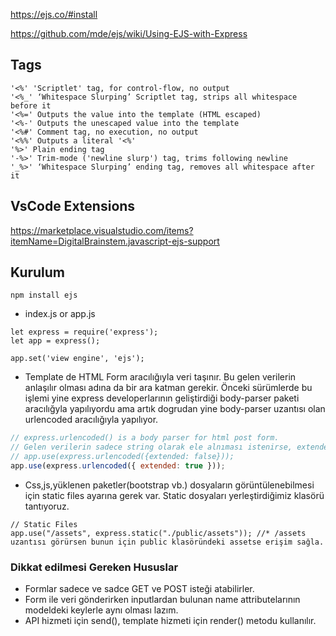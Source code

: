https://ejs.co/#install

https://github.com/mde/ejs/wiki/Using-EJS-with-Express

## Tags

```
'<%' 'Scriptlet' tag, for control-flow, no output
'<%_' ‘Whitespace Slurping’ Scriptlet tag, strips all whitespace before it
'<%=' Outputs the value into the template (HTML escaped)
'<%-' Outputs the unescaped value into the template
'<%#' Comment tag, no execution, no output
'<%%' Outputs a literal '<%'
'%>' Plain ending tag
'-%>' Trim-mode ('newline slurp') tag, trims following newline
'_%>' ‘Whitespace Slurping’ ending tag, removes all whitespace after it

```

## VsCode Extensions

https://marketplace.visualstudio.com/items?itemName=DigitalBrainstem.javascript-ejs-support

## Kurulum

```
npm install ejs
```

- index.js or app.js

```
let express = require('express');
let app = express();

app.set('view engine', 'ejs');

```

- Template de HTML Form aracılığıyla veri taşınır. Bu gelen verilerin anlaşılır olması adına da bir ara katman gerekir. Önceki sürümlerde bu işlemi yine express developerlarının geliştirdiği body-parser paketi aracılığyla yapılıyordu ama artık dogrudan yine body-parser uzantısı olan urlencoded aracılığıyla yapılıyor.

```js
// express.urlencoded() is a body parser for html post form.
// Gelen verilerin sadece string olarak ele alnıması istenirse, extended: false özelliği kullanılır, fakat eğer bir JSON nesnesi olarak ele alınması istenirse, extended: true parametresi ile kullanmak gerekir. API hizmeti de sunduğumuz için bizim için uygun olan seçenek {extended: true} olacaktır.
// app.use(express.urlencoded({extended: false}));
app.use(express.urlencoded({ extended: true }));
```

- Css,js,yüklenen paketler(bootstrap vb.) dosyaların görüntülenebilmesi için static files ayarına gerek var. Static dosyaları yerleştirdiğimiz klasörü tantıyoruz.

```
// Static Files
app.use("/assets", express.static("./public/assets")); //* /assets uzantısı görürsen bunun için public klasöründeki assetse erişim sağla.

```

### Dikkat edilmesi Gereken Hususlar

- Formlar sadece ve sadce GET ve POST isteği atabilirler.
- Form ile veri gönderirken inputlardan bulunan name attributelarının modeldeki keylerle aynı olması lazım.
- API hizmeti için send(), template hizmeti için render() metodu kullanılır.
